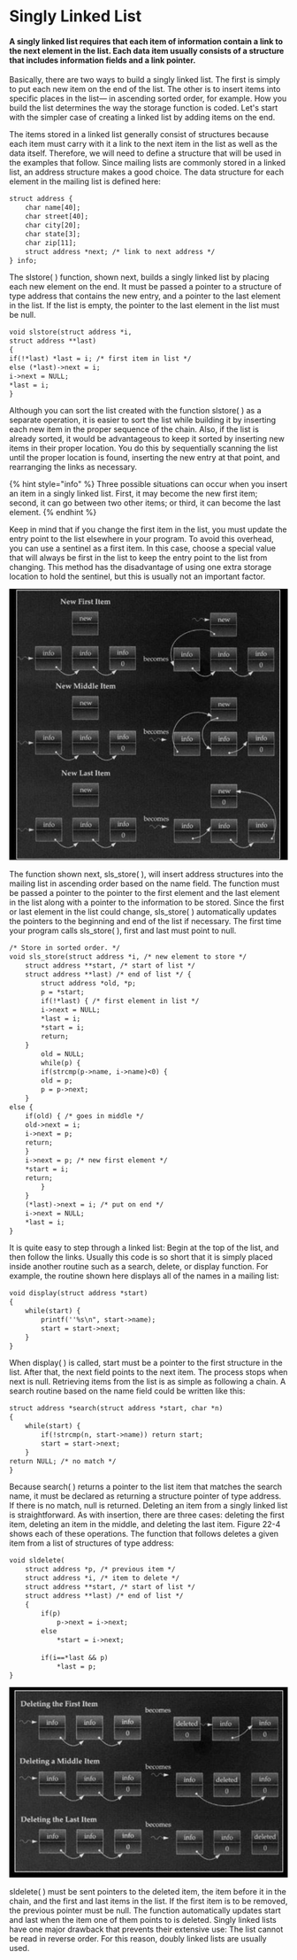 # Singly Linked List

#### A singly linked list requires that each item of information contain a link to the next element in the list. Each data item usually consists of a structure that includes information fields and a link pointer.

Basically, there are two ways to build a singly linked list. The first is simply to put each new item on the end of the list. The other is to insert items into specific places in the list— in ascending sorted order, for example. How you build the list determines the way the storage function is coded. Let's start with the simpler case of creating a linked list by adding items on the end.

The items stored in a linked list generally consist of structures because each item must carry with it a link to the next item in the list as well as the data itself. Therefore, we will need to define a structure that will be used in the examples that follow. Since mailing lists are commonly stored in a linked list, an address structure makes a good choice. The data structure for each element in the mailing list is defined here:

```
struct address {
    char name[40];
    char street[40];
    char city[20];
    char state[3];
    char zip[11];
    struct address *next; /* link to next address */
} info;
```

The slstore( ) function, shown next, builds a singly linked list by placing each new element on the end. It must be passed a pointer to a structure of type address that contains the new entry, and a pointer to the last element in the list. If the list is empty, the pointer to the last element in the list must be null.

```
void slstore(struct address *i,
struct address **last)
{
if(!*last) *last = i; /* first item in list */
else (*last)->next = i;
i->next = NULL;
*last = i;
}
```

Although you can sort the list created with the function slstore( ) as a separate operation, it is easier to sort the list while building it by inserting each new item in the proper sequence of the chain. Also, if the list is already sorted, it would be advantageous to keep it sorted by inserting new items in their proper location. You do this by sequentially scanning the list until the proper location is found, inserting the new entry at that point, and rearranging the links as necessary.

{% hint style="info" %}
Three possible situations can occur when you insert an item in a singly linked list. First, it may become the new first item; second, it can go between two other items; or third, it can become the last element.
{% endhint %}

Keep in mind that if you change the first item in the list, you must update the entry point to the list elsewhere in your program. To avoid this overhead, you can use a sentinel as a first item. In this case, choose a special value that will always be first in the list to keep the entry point to the list from changing. This method has the disadvantage of using one extra storage location to hold the sentinel, but this is usually not an important factor.

![](<../../../../.gitbook/assets/image (29) (1) (1) (1) (1) (1).png>)

The function shown next, sls\_store( ), will insert address structures into the mailing list in ascending order based on the name field. The function must be passed a pointer to the pointer to the first element and the last element in the list along with a pointer to the information to be stored. Since the first or last element in the list could change, sls\_store( ) automatically updates the pointers to the beginning and end of the list if necessary. The first time your program calls sls\_store( ), first and last must point to null.

```
/* Store in sorted order. */
void sls_store(struct address *i, /* new element to store */
    struct address **start, /* start of list */
    struct address **last) /* end of list */ {
        struct address *old, *p;
        p = *start;
        if(!*last) { /* first element in list */
        i->next = NULL;
        *last = i;
        *start = i;
        return;
    }
        old = NULL;
        while(p) {
        if(strcmp(p->name, i->name)<0) {
        old = p;
        p = p->next;
    }
else {
    if(old) { /* goes in middle */
    old->next = i;
    i->next = p;
    return;
    }
    i->next = p; /* new first element */
    *start = i;
    return;
        }
    }
    (*last)->next = i; /* put on end */
    i->next = NULL;
    *last = i;
}
```

It is quite easy to step through a linked list: Begin at the top of the list, and then follow the links. Usually this code is so short that it is simply placed inside another routine such as a search, delete, or display function. For example, the routine shown here displays all of the names in a mailing list:

```
void display(struct address *start)
{
    while(start) {
        printf(''%s\n", start->name);
        start = start->next;
    }
}
```

When display( ) is called, start must be a pointer to the first structure in the list. After that, the next field points to the next item. The process stops when next is null. Retrieving items from the list is as simple as following a chain. A search routine based on the name field could be written like this:

```
struct address *search(struct address *start, char *n)
{
    while(start) {
        if(!strcmp(n, start->name)) return start;
        start = start->next;
    }
return NULL; /* no match */
}
```

Because search( ) returns a pointer to the list item that matches the search name, it must be declared as returning a structure pointer of type address. If there is no match, null is returned. Deleting an item from a singly linked list is straightforward. As with insertion, there are three cases: deleting the first item, deleting an item in the middle, and deleting the last item. Figure 22-4 shows each of these operations. The function that follows deletes a given item from a list of structures of type address:

```
void sldelete(
    struct address *p, /* previous item */
    struct address *i, /* item to delete */
    struct address **start, /* start of list */
    struct address **last) /* end of list */
    {
        if(p) 
            p->next = i->next;
        else 
            *start = i->next;
            
        if(i==*last && p)
            *last = p;
}
```

![](<../../../../.gitbook/assets/image (31) (1) (1) (1) (1).png>)

sldelete( ) must be sent pointers to the deleted item, the item before it in the chain, and the first and last items in the list. If the first item is to be removed, the previous pointer must be null. The function automatically updates start and last when the item one of them points to is deleted. Singly linked lists have one major drawback that prevents their extensive use: The list cannot be read in reverse order. For this reason, doubly linked lists are usually used.
